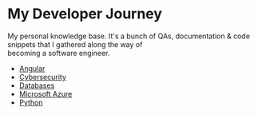# My Developer Journey

My personal knowledge base. It's a bunch of QAs, documentation &amp; code snippets that I gathered along the way of  
becoming a software engineer.

- [Angular](notebooks/angular.md)
- [Cybersecurity](notebooks/cybersecurity.md)
- [Databases](notebooks/databases.md)
- [Microsoft Azure](notebooks/microsoft_azure.md)
- [Python](notebooks/python.md)
